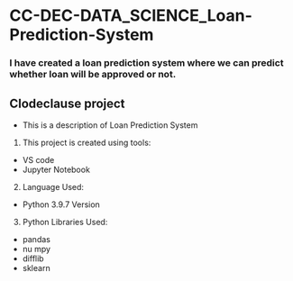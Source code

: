 # CC-DEC-DATA_SCIENCE_Loan-Prediction-System
### I have created a loan prediction system where we can predict whether loan will be approved or not.

## Clodeclause project

- This is a description of Loan Prediction System

1. This project is created using tools:
 - VS code
 - Jupyter Notebook
2. Language Used:
 - Python 3.9.7 Version
3. Python Libraries Used:
 - pandas
 - nu mpy
 - difflib
 - sklearn
